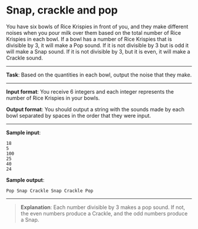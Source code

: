# Snap, crackle and pop

You have six bowls of Rice Krispies in front of you, and they make different noises when you pour milk over them based on the total number of Rice Krispies in each bowl. 
If a bowl has a number of Rice Krispies that is divisible by 3, it will make a Pop sound. If it is not divisible by 3 but is odd it will make a Snap sound.  If it is not divisible by 3, but it is even, it will make a Crackle sound. 

---
 
**Task**: Based on the quantities in each bowl, output the noise that they make. 
 
---

**Input format**: You receive 6 integers and each integer represents the number of Rice Krispies in your bowls. 
 
**Output format**: You should output a string with the sounds made by each bowl separated by spaces in the order that they were input. 

---
 
**Sample input**:
```
18 
5 
100 
25 
40 
24 
```
 
**Sample output**:
```
Pop Snap Crackle Snap Crackle Pop
```

---

>**Explanation**: Each number divisible by 3 makes a pop sound. If not, the even numbers produce a Crackle, and the odd numbers produce a Snap.